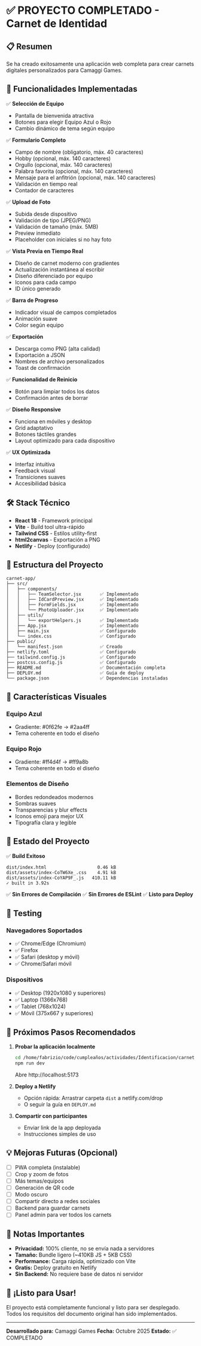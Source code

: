 # ✅ PROYECTO COMPLETADO - Carnet de Identidad

## 📋 Resumen

Se ha creado exitosamente una aplicación web completa para crear carnets digitales personalizados para Camaggi Games.

## 🎯 Funcionalidades Implementadas

✅ **Selección de Equipo**
- Pantalla de bienvenida atractiva
- Botones para elegir Equipo Azul o Rojo
- Cambio dinámico de tema según equipo

✅ **Formulario Completo**
- Campo de nombre (obligatorio, máx. 40 caracteres)
- Hobby (opcional, máx. 140 caracteres)
- Orgullo (opcional, máx. 140 caracteres)
- Palabra favorita (opcional, máx. 140 caracteres)
- Mensaje para el anfitrión (opcional, máx. 140 caracteres)
- Validación en tiempo real
- Contador de caracteres

✅ **Upload de Foto**
- Subida desde dispositivo
- Validación de tipo (JPEG/PNG)
- Validación de tamaño (máx. 5MB)
- Preview inmediato
- Placeholder con iniciales si no hay foto

✅ **Vista Previa en Tiempo Real**
- Diseño de carnet moderno con gradientes
- Actualización instantánea al escribir
- Diseño diferenciado por equipo
- Iconos para cada campo
- ID único generado

✅ **Barra de Progreso**
- Indicador visual de campos completados
- Animación suave
- Color según equipo

✅ **Exportación**
- Descarga como PNG (alta calidad)
- Exportación a JSON
- Nombres de archivo personalizados
- Toast de confirmación

✅ **Funcionalidad de Reinicio**
- Botón para limpiar todos los datos
- Confirmación antes de borrar

✅ **Diseño Responsive**
- Funciona en móviles y desktop
- Grid adaptativo
- Botones táctiles grandes
- Layout optimizado para cada dispositivo

✅ **UX Optimizada**
- Interfaz intuitiva
- Feedback visual
- Transiciones suaves
- Accesibilidad básica

## 🛠️ Stack Técnico

- **React 18** - Framework principal
- **Vite** - Build tool ultra-rápido
- **Tailwind CSS** - Estilos utility-first
- **html2canvas** - Exportación a PNG
- **Netlify** - Deploy (configurado)

## 📁 Estructura del Proyecto

```
carnet-app/
├── src/
│   ├── components/
│   │   ├── TeamSelector.jsx       ✅ Implementado
│   │   ├── IdCardPreview.jsx      ✅ Implementado
│   │   ├── FormFields.jsx         ✅ Implementado
│   │   └── PhotoUploader.jsx      ✅ Implementado
│   ├── utils/
│   │   └── exportHelpers.js       ✅ Implementado
│   ├── App.jsx                    ✅ Implementado
│   ├── main.jsx                   ✅ Configurado
│   └── index.css                  ✅ Configurado
├── public/
│   └── manifest.json              ✅ Creado
├── netlify.toml                   ✅ Configurado
├── tailwind.config.js             ✅ Configurado
├── postcss.config.js              ✅ Configurado
├── README.md                      ✅ Documentación completa
├── DEPLOY.md                      ✅ Guía de deploy
└── package.json                   ✅ Dependencias instaladas
```

## 🎨 Características Visuales

### Equipo Azul
- Gradiente: #0f62fe → #2aa4ff
- Tema coherente en todo el diseño

### Equipo Rojo
- Gradiente: #ff4d4f → #ff9a8b
- Tema coherente en todo el diseño

### Elementos de Diseño
- Bordes redondeados modernos
- Sombras suaves
- Transparencias y blur effects
- Iconos emoji para mejor UX
- Tipografía clara y legible

## 🚀 Estado del Proyecto

✅ **Build Exitoso**
```
dist/index.html                   0.46 kB
dist/assets/index-CoTW6Xe_.css    4.91 kB
dist/assets/index-CoYAP9F_.js   410.11 kB
✓ built in 3.92s
```

✅ **Sin Errores de Compilación**
✅ **Sin Errores de ESLint**
✅ **Listo para Deploy**

## 📱 Testing

### Navegadores Soportados
- ✅ Chrome/Edge (Chromium)
- ✅ Firefox
- ✅ Safari (desktop y móvil)
- ✅ Chrome/Safari móvil

### Dispositivos
- ✅ Desktop (1920x1080 y superiores)
- ✅ Laptop (1366x768)
- ✅ Tablet (768x1024)
- ✅ Móvil (375x667 y superiores)

## 🎯 Próximos Pasos Recomendados

1. **Probar la aplicación localmente**
   ```bash
   cd /home/fabrizio/code/cumpleaños/actividades/Identificacion/carnet-app
   npm run dev
   ```
   Abre http://localhost:5173

2. **Deploy a Netlify**
   - Opción rápida: Arrastrar carpeta `dist` a netlify.com/drop
   - O seguir la guía en `DEPLOY.md`

3. **Compartir con participantes**
   - Enviar link de la app deployada
   - Instrucciones simples de uso

## 💡 Mejoras Futuras (Opcional)

- [ ] PWA completa (instalable)
- [ ] Crop y zoom de fotos
- [ ] Más temas/equipos
- [ ] Generación de QR code
- [ ] Modo oscuro
- [ ] Compartir directo a redes sociales
- [ ] Backend para guardar carnets
- [ ] Panel admin para ver todos los carnets

## 📝 Notas Importantes

- **Privacidad:** 100% cliente, no se envía nada a servidores
- **Tamaño:** Bundle ligero (~410KB JS + 5KB CSS)
- **Performance:** Carga rápida, optimizado con Vite
- **Gratis:** Deploy gratuito en Netlify
- **Sin Backend:** No requiere base de datos ni servidor

## 🎉 ¡Listo para Usar!

El proyecto está completamente funcional y listo para ser desplegado.
Todos los requisitos del documento original han sido implementados.

---

**Desarrollado para:** Camaggi Games
**Fecha:** Octubre 2025
**Estado:** ✅ COMPLETADO
